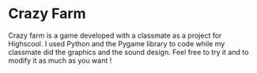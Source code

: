 # Crazy Farm
Crazy farm is a game developed with a classmate as a project for Highscool.
I used Python and the Pygame library to code while my classmate did the graphics and the sound design.
Feel free to try it and to modify it as much as you want !

